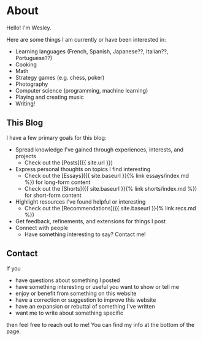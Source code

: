 # About

Hello! I'm Wesley.

Here are some things I am currently or have been interested in:
- Learning languages (French, Spanish, Japanese??, Italian??, Portuguese??)
- Cooking
- Math
- Strategy games (e.g. chess, poker)
- Photography
- Computer science (programming, machine learning)
- Playing and creating music
- Writing!


## This Blog

I have a few primary goals for this blog:

- Spread knowledge I've gained through experiences, interests, and projects
    - Check out the [Posts]({{ site.url }})
- Express personal thoughts on topics I find interesting
    - Check out the [Essays]({{ site.baseurl }}{% link essays/index.md %}) for long-form content
    - Check out the [Shorts]({{ site.baseurl }}{% link shorts/index.md %}) for short-form content
- Highlight resources I've found helpful or interesting
    - Check out the [Recommendations]({{ site.baseurl }}{% link recs.md %})
- Get feedback, refinements, and extensions for things I post
- Connect with people
    - Have something interesting to say? Contact me!

## Contact

If you
- have questions about something I posted
- have something interesting or useful you want to show or tell me
- enjoy or benefit from something on this website
- have a correction or suggestion to improve this website
- have an expansion or rebuttal of something I've written
- want me to write about something specific

then feel free to reach out to me! You can find my info at the bottom of the page.
